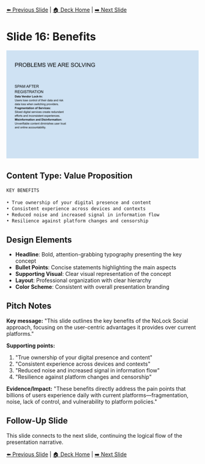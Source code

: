 <!-- Navigation Header -->
[⬅️ Previous Slide](slide15.md) | [🏠 Deck Home](../README.md) | [➡️ Next Slide](slide17.md)

# Slide 16: Benefits

![Benefits](../images/slide16.png)

## Content Type: Value Proposition

```
KEY BENEFITS

• True ownership of your digital presence and content
• Consistent experience across devices and contexts
• Reduced noise and increased signal in information flow
• Resilience against platform changes and censorship
```

## Design Elements

- **Headline**: Bold, attention-grabbing typography presenting the key concept
- **Bullet Points**: Concise statements highlighting the main aspects
- **Supporting Visual**: Clear visual representation of the concept
- **Layout**: Professional organization with clear hierarchy
- **Color Scheme**: Consistent with overall presentation branding

## Pitch Notes

**Key message:**
"This slide outlines the key benefits of the NoLock Social approach, focusing on the user-centric advantages it provides over current platforms."

**Supporting points:**
1. "True ownership of your digital presence and content"
2. "Consistent experience across devices and contexts"
3. "Reduced noise and increased signal in information flow"
4. "Resilience against platform changes and censorship"

**Evidence/Impact:**
"These benefits directly address the pain points that billions of users experience daily with current platforms—fragmentation, noise, lack of control, and vulnerability to platform policies."

## Follow-Up Slide

This slide connects to the next slide, continuing the logical flow of the presentation narrative.


<!-- Navigation Footer -->
[⬅️ Previous Slide](slide15.md) | [🏠 Deck Home](../README.md) | [➡️ Next Slide](slide17.md)